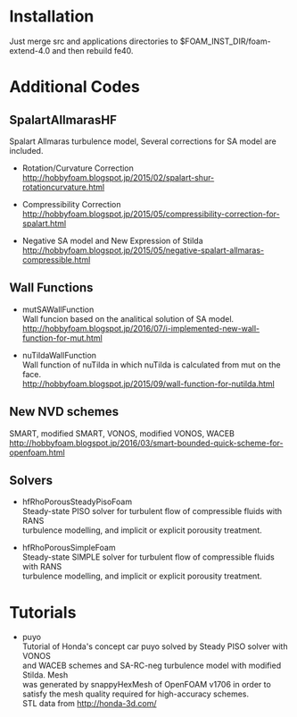 # Installation
Just merge src and applications directories to $FOAM_INST_DIR/foam-extend-4.0 and then
rebuild fe40.

# Additional Codes

## SpalartAllmarasHF
Spalart Allmaras turbulence model, Several corrections for SA model are included.  
    
* Rotation/Curvature Correction  
http://hobbyfoam.blogspot.jp/2015/02/spalart-shur-rotationcurvature.html
        
* Compressibility Correction  
http://hobbyfoam.blogspot.jp/2015/05/compressibility-correction-for-spalart.html
        
* Negative SA model and New Expression of Stilda  
http://hobbyfoam.blogspot.jp/2015/05/negative-spalart-allmaras-compressible.html
        
## Wall Functions
* mutSAWallFunction  
Wall funcion based on the analitical solution of SA model.  
http://hobbyfoam.blogspot.jp/2016/07/i-implemented-new-wall-function-for-mut.html
        
* nuTildaWallFunction  
Wall function of nuTilda in which nuTilda is calculated from mut on the face.  
http://hobbyfoam.blogspot.jp/2015/09/wall-function-for-nutilda.html

## New NVD schemes
SMART, modified SMART, VONOS, modified VONOS, WACEB  
http://hobbyfoam.blogspot.jp/2016/03/smart-bounded-quick-scheme-for-openfoam.html
        
## Solvers
* hfRhoPorousSteadyPisoFoam  
Steady-state PISO solver for turbulent flow of compressible fluids with RANS  
turbulence modelling, and implicit or explicit porousity treatment.
        
* hfRhoPorousSimpleFoam  
Steady-state SIMPLE solver for turbulent flow of compressible fluids with RANS  
turbulence modelling, and implicit or explicit porousity treatment.

# Tutorials
* puyo  
Tutorial of Honda's concept car puyo solved by Steady PISO solver with VONOS  
and WACEB schemes and SA-RC-neg turbulence model with modified Stilda. Mesh  
was generated by snappyHexMesh of OpenFOAM v1706 in order to satisfy the
mesh quality required for high-accuracy schemes.  
STL data from http://honda-3d.com/  
